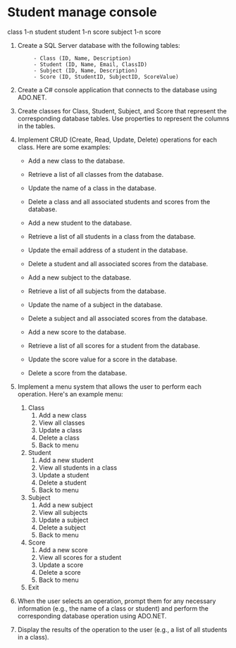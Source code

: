 # Student manage console

class 1-n student
student 1-n score
subject 1-n score

1. Create a SQL Server database with the following tables:

            - Class (ID, Name, Description)
            - Student (ID, Name, Email, ClassID)
            - Subject (ID, Name, Description)
            - Score (ID, StudentID, SubjectID, ScoreValue)
2. Create a C# console application that connects to the database using ADO.NET.

3. Create classes for Class, Student, Subject, and Score that represent the corresponding database tables. Use properties to represent the columns in the tables.

4. Implement CRUD (Create, Read, Update, Delete) operations for each class. Here are some examples:

    - Add a new class to the database.

    - Retrieve a list of all classes from the database.

    - Update the name of a class in the database.

    - Delete a class and all associated students and scores from the database.

    - Add a new student to the database.

    - Retrieve a list of all students in a class from the database.

    - Update the email address of a student in the database.

    - Delete a student and all associated scores from the database.

    - Add a new subject to the database.

    - Retrieve a list of all subjects from the database.

    - Update the name of a subject in the database.

    - Delete a subject and all associated scores from the database.

    - Add a new score to the database.

    - Retrieve a list of all scores for a student from the database.

    - Update the score value for a score in the database.

    - Delete a score from the database.

5. Implement a menu system that allows the user to perform each operation. Here's an example menu:
    1. Class
        1. Add a new class
        2. View all classes
        3. Update a class
        4. Delete a class
        5. Back to menu
    2. Student
        1. Add a new student
        2. View all students in a class
        3. Update a student
        4. Delete a student
        5. Back to menu
    3. Subject
        1. Add a new subject
        2. View all subjects
        3. Update a subject
        4. Delete a subject
        5. Back to menu
    4. Score
        1. Add a new score
        2. View all scores for a student
        3. Update a score
        4. Delete a score
        5. Back to menu
    5. Exit
6. When the user selects an operation, prompt them for any necessary information (e.g., the name of a class or student) and perform the corresponding database operation using ADO.NET.

7. Display the results of the operation to the user (e.g., a list of all students in a class).
